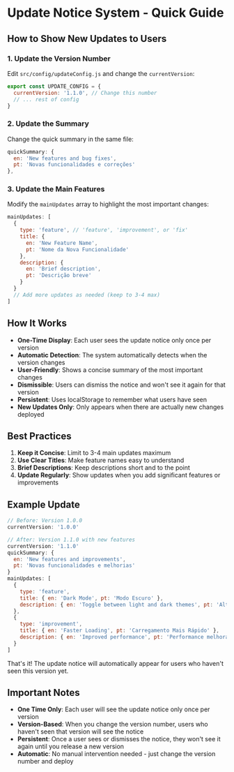 # Update Notice System - Quick Guide

## How to Show New Updates to Users

### 1. Update the Version Number
Edit `src/config/updateConfig.js` and change the `currentVersion`:

```javascript
export const UPDATE_CONFIG = {
  currentVersion: '1.1.0', // Change this number
  // ... rest of config
}
```

### 2. Update the Summary
Change the quick summary in the same file:

```javascript
quickSummary: {
  en: 'New features and bug fixes',
  pt: 'Novas funcionalidades e correções'
},
```

### 3. Update the Main Features
Modify the `mainUpdates` array to highlight the most important changes:

```javascript
mainUpdates: [
  {
    type: 'feature', // 'feature', 'improvement', or 'fix'
    title: {
      en: 'New Feature Name',
      pt: 'Nome da Nova Funcionalidade'
    },
    description: {
      en: 'Brief description',
      pt: 'Descrição breve'
    }
  }
  // Add more updates as needed (keep to 3-4 max)
]
```

## How It Works

- **One-Time Display**: Each user sees the update notice only once per version
- **Automatic Detection**: The system automatically detects when the version changes
- **User-Friendly**: Shows a concise summary of the most important changes
- **Dismissible**: Users can dismiss the notice and won't see it again for that version
- **Persistent**: Uses localStorage to remember what users have seen
- **New Updates Only**: Only appears when there are actually new changes deployed

## Best Practices

1. **Keep it Concise**: Limit to 3-4 main updates maximum
2. **Use Clear Titles**: Make feature names easy to understand
3. **Brief Descriptions**: Keep descriptions short and to the point
4. **Update Regularly**: Show updates when you add significant features or improvements

## Example Update

```javascript
// Before: Version 1.0.0
currentVersion: '1.0.0'

// After: Version 1.1.0 with new features
currentVersion: '1.1.0'
quickSummary: {
  en: 'New features and improvements',
  pt: 'Novas funcionalidades e melhorias'
}
mainUpdates: [
  {
    type: 'feature',
    title: { en: 'Dark Mode', pt: 'Modo Escuro' },
    description: { en: 'Toggle between light and dark themes', pt: 'Alternar entre temas claro e escuro' }
  },
  {
    type: 'improvement',
    title: { en: 'Faster Loading', pt: 'Carregamento Mais Rápido' },
    description: { en: 'Improved performance', pt: 'Performance melhorada' }
  }
]
```

That's it! The update notice will automatically appear for users who haven't seen this version yet.

## Important Notes

- **One Time Only**: Each user will see the update notice only once per version
- **Version-Based**: When you change the version number, users who haven't seen that version will see the notice
- **Persistent**: Once a user sees or dismisses the notice, they won't see it again until you release a new version
- **Automatic**: No manual intervention needed - just change the version number and deploy
